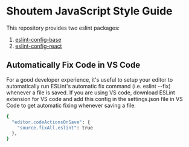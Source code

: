 # Shoutem JavaScript Style Guide

This repository provides two eslint packages:

1. [eslint-config-base](https://github.com/shoutem/eslint-config/tree/develop/packages/eslint-config-base)
2. [eslint-config-react](https://github.com/shoutem/eslint-config/tree/develop/packages/eslint-config-react)

## Automatically Fix Code in VS Code

For a good developer experience, it's useful to setup your editor to automatically run ESLint's automatic fix command (i.e. eslint --fix) whenever a file is saved. If you are using VS code, download ESLint extension for VS code and add this config in the settings.json file in VS Code to get automatic fixing whenever saving a file:

```sh
{
  "editor.codeActionsOnSave": {
    "source.fixAll.eslint": true
  },
}
```
